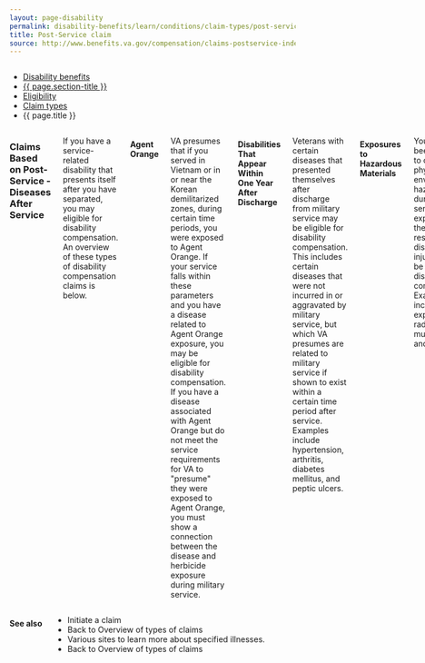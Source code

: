```yaml
---
layout: page-disability
permalink: disability-benefits/learn/conditions/claim-types/post-service-claim/index.html
title: Post-Service claim
source: http://www.benefits.va.gov/compensation/claims-postservice-index.asp
---
```


<div class="splash" markdown="0">
<div class="row" markdown="0">
<div class="small-12 columns" markdown="0">

<ul class="breadcrumbs" role="menubar" aria-label="Primary">
<li class="parent"><a href="{{ site.url }}/disability-benefits/">Disability benefits</a></li>
<li class="parent"><a href="{{ site.url }}/disability-benefits/learn/">{{ page.section-title }}</a></li>
<li class="parent"><a href="{{ site.url }}/disability-benefits/learn/conditions/">Eligibility</a></li>
<li class="parent"><a href="{{ site.url }}/disability-benefits/learn/conditions/claim-types">Claim types</a></li>
<li class="active">{{ page.title }}</li>
</ul>

</div>
</div>
</div>

<div class="main" role="main" markdown="0">
<div class="section one" markdown="0">
<div class="primary" markdown="0">
<div class="row" markdown="0">
<div class="small-12 columns" markdown="1">

### Claims Based on Post-Service - Diseases After Service

If you have a service-related disability that presents itself after you have separated, you may eligible for disability compensation. An overview of these types of disability compensation claims is below.

#### Agent Orange

VA presumes that if you served in Vietnam or in or near the Korean demilitarized zones, during certain time periods, you were exposed to Agent Orange. If your service falls within these parameters and you have a disease related to Agent Orange exposure, you may be eligible for disability compensation. If you have a disease associated with Agent Orange but do not meet the service requirements for VA to "presume" they were exposed to Agent Orange, you must show a connection between the disease and herbicide exposure during military service.


#### Disabilities That Appear Within One Year After Discharge

Veterans with certain diseases that presented themselves after discharge from military service may be eligible for disability compensation. This includes certain diseases that were not incurred in or aggravated by military service, but which VA presumes are related to military service if shown to exist within a certain time period after service. Examples include hypertension, arthritis, diabetes mellitus, and peptic ulcers.


#### Exposures to Hazardous Materials

You may have been exposed to chemical, physical, and environmental hazards during military service.  If exposure to these hazards resulted in a disease or injury you may be entitled to disability compensation. Examples include exposure to radiation, mustard gas, and asbestos.


#### Gulf War Illnesses

Gulf War Veterans suffering from what is commonly referred to as "Gulf War Syndrome," which is a cluster of medically unexplained chronic symptoms that can include fatigue, headaches, joint pain, indigestion, insomnia, dizziness, respiratory disorders, and memory problems may be eligible for disability compensation. In addition, Gulf War Veterans who served in Southwest Asia and have a disability resulting from certain infectious diseases may be eligible for disability compensation.

#### Prisoners of War (POWs)

VA presumes that certain medical conditions are associated with a Former POW's captivity. If you are a former POW and have been diagnosed with one or more of these conditions, VA presumes that it is associated with the POW experience and you are entitled to disability compensation.

</div>
</div>
</div>
</div>

<div class="section secondary" markdown="0">
<div class="row" markdown="0">
<div class="small-12 columns" markdown="1">

#### See also

- Initiate a claim
- Back to Overview of types of claims
- Various sites to learn more about specified illnesses.
- Back to Overview of types of claims

</div>
</div>
</div>


</div>

</div>
